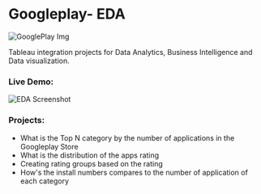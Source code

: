 # Googleplay- EDA 
![GooglePlay Img](https://github.com/jyin16/Googleplay-/assets/160368135/31af758d-6184-4877-9370-f79460670f85)

Tableau integration projects for Data Analytics, Business Intelligence and Data visualization.

### Live Demo:
![EDA Screenshot](https://github.com/jyin16/Googleplay-/assets/160368135/01390642-6b4d-4ed1-8240-74ba23d667b9)

### Projects:
+ What is the Top N category by the number of applications in the Googleplay Store
+ What is the distribution of the apps rating
+ Creating rating groups based on the rating
+ How's the install numbers compares to the number of application of each category


